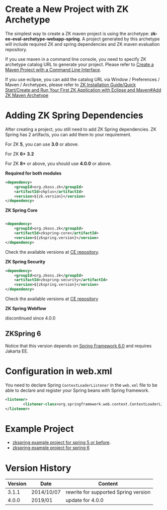 # Create a New Project with ZK Archetype

The simplest way to create a ZK maven project is using the archetype:
**zk-ee-eval-archetype-webapp-spring**. A project generated by this
archetype will include required ZK and spring dependencies and ZK maven
evaluation repository.

If you use maven in a command line console, you need to specify ZK
archetype catalog URL to generate your project. Please refer to [ Create
a Maven Project with a Command Line
Interface](ZK_Installation_Guide/Quick_Start/Create_and_Run_Your_First_ZK_Application_with_Eclipse_and_Maven#Create_a_Maven_Project_with_a_Command_Line_Interface).

If you use eclipse, you can add the catalog URL via Window / Preferences
/ Maven / Archetypes, please refer to [ZK Installation Guide/Quick
Start/Create and Run Your First ZK Application with Eclipse and
Maven#Add ZK Maven
Archetype](ZK_Installation_Guide/Quick_Start/Create_and_Run_Your_First_ZK_Application_with_Eclipse_and_Maven#Add_ZK_Maven_Archetype)

# Adding ZK Spring Dependencies

After creating a project, you still need to add ZK Spring dependencies.
ZK Spring has 2 artifacts, you can add them to your requirement.

For ZK **5**, you can use **3.0** or above.

For ZK **6+** **3.2**

For ZK **8+** or above, you should use **4.0.0** or above.

**Required for both modules**

``` xml
<dependency>
    <groupId>org.zkoss.zk</groupId>
    <artifactId>zkplus</artifactId>
    <version>${zk.version}</version>
</dependency>
```

**ZK Spring Core**

``` xml

<dependency>
    <groupId>org.zkoss.zk</groupId>
    <artifactId>zkspring-core</artifactId>
    <version>${zkspring.version}</version>
</dependency>
```

Check the available versions at [CE
repository](https://mavensync.zkoss.org/maven2/org/zkoss/zk/zkspring-core/).

**ZK Spring Security**

``` xml
<dependency>
    <groupId>org.zkoss.zk</groupId>
    <artifactId>zkspring-security</artifactId>
    <version>${zkspring.version}</version>
</dependency>
```

Check the available versions at [CE
repository](https://mavensync.zkoss.org/maven2/org/zkoss/zk/zkspring-security/)

**ZK Spring Webflow**

discontinued since 4.0.0

## ZKSpring 6

Notice that this version depends on [Spring Framework
6.0](https://spring.io/blog/2022/11/16/spring-framework-6-0-goes-ga) and
requires Jakarta EE.

# Configuration in web.xml

You need to declare Spring `ContextLoaderListener` in the `web.xml` file
to be able to declare and register your Spring beans with Spring
framework.

``` xml
<listener>
        <listener-class>org.springframework.web.context.ContextLoaderListener</listener-class>
</listener>
```

# Example Project

- [zkspring example project for spring 5 or
  before](https://github.com/zkoss/zkspring/tree/master/zkspringessentials/zkspringcoresec).
- [zkspring example project for spring
  6](https://github.com/zkoss/zkspring/tree/6.0.0/zkspringessentials/zkspringcoresec)

# Version History

| Version | Date       | Content                              |
|---------|------------|--------------------------------------|
| 3.1.1   | 2014/10/07 | rewrite for supported Spring version |
| 4.0.0   | 2019/01    | update for 4.0.0                     |
